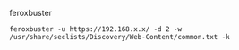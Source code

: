 feroxbuster
```
feroxbuster -u https://192.168.x.x/ -d 2 -w /usr/share/seclists/Discovery/Web-Content/common.txt -k
```